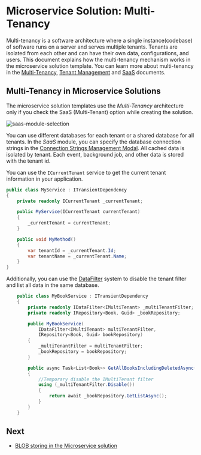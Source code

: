 # Microservice Solution: Multi-Tenancy

Multi-tenancy is a software architecture where a single instance(codebase) of software runs on a server and serves multiple tenants. Tenants are isolated from each other and can have their own data, configurations, and users. This document explains how the multi-tenancy mechanism works in the microservice solution template. You can learn more about multi-tenancy in the [Multi-Tenancy](../../framework/architecture/multi-tenancy/index.md), [Tenant Management](../../modules/tenant-management.md) and [SaaS](../../modules/saas.md) documents.

## Multi-Tenancy in Microservice Solutions

The microservice solution templates use the *Multi-Tenancy* architecture only if you check the SaaS (Multi-Tenant) option while creating the solution.

![saas-module-selection](images/saas-module-selection.png)

You can use different databases for each tenant or a shared database for all tenants. In the *SaaS* module, you can specify the database connection strings in the [Connection Strings Management Modal](../../modules/saas.md#connection-string). All cached data is isolated by tenant. Each event, background job, and other data is stored with the tenant id.

You can use the `ICurrentTenant` service to get the current tenant information in your application.

```csharp
public class MyService : ITransientDependency
{
    private readonly ICurrentTenant _currentTenant;

    public MyService(ICurrentTenant currentTenant)
    {
        _currentTenant = currentTenant;
    }

    public void MyMethod()
    {
        var tenantId = _currentTenant.Id;
        var tenantName = _currentTenant.Name;
    }
}
```

Additionally, you can use the [DataFilter](../../framework/infrastructure/data-filtering.md#idatafilter-service-enabledisable-data-filters) system to disable the tenant filter and list all data in the same database.

```csharp
    public class MyBookService : ITransientDependency
    {
        private readonly IDataFilter<IMultiTenant> _multiTenantFilter;
        private readonly IRepository<Book, Guid> _bookRepository;

        public MyBookService(
            IDataFilter<IMultiTenant> multiTenantFilter,
            IRepository<Book, Guid> bookRepository)
        {
            _multiTenantFilter = multiTenantFilter;
            _bookRepository = bookRepository;
        }

        public async Task<List<Book>> GetAllBooksIncludingDeletedAsync()
        {
            //Temporary disable the IMultiTenant filter
            using (_multiTenantFilter.Disable())
            {
                return await _bookRepository.GetListAsync();
            }
        }
    }
```

## Next

* [BLOB storing in the Microservice solution](blob-storing.md)